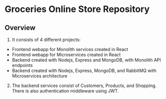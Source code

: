 # Groceries Online Store Repository

## Overview

1. It consists of 4 different projects:

- Frontend webapp for Monolith services created in React
- Frontend webapp for Microservices created in React
- Backend created with Nodejs, Express and MongoDB, with Monolith API endpoints
- Backend created with Nodejs, Express, MongoDB, and RabbitMQ with Microservices architecture

2. The backend services consist of Customers, Products, and Shopping. There is also authentication middleware using JWT.
